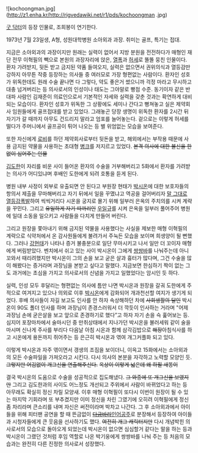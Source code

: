![kochoongman.jpg](http://z1.enha.kr/http://rigvedawiki.net/r1/pds/kochoongman
.jpg)

  
[굿 닥터](%EA%B5%BF%20%EB%8B%A5%ED%84%B0.md)의 등장 인물로, 조희봉이 연기한다.

1973년 7월 23일생, A형, 성원대학병원 소아외과 과장. 취미는 골프, 특기는 접대.

지금은 소아외과의 과장이지만 원래는 실력이 없어서 지방 분원을 전전하다가 매형인 재단 전무 이혁필의 빽으로 본원의 과장자리에 앉은,
[열폭](%EC%97%B4%ED%8F%AD.md)과 [허세](%ED%97%88%EC%84%B8.md)로 똘똘 뭉친 인물이다. 환자
가려받지, 뒷돈 받고 금지된 약품 들여오지, 실력은 없으면서 권위의식과 열등감만 강하지 아무튼 작중 등장하는 의사들 중 여러모로 가장
형편없는 사람이다. 환자인 성호가 위독한데도 원래 수술 끝나면 다 그렇다, 약도 좋은거 썼으니까 걱정 마라고 무시하고 대충 넘겨버리는 등
의사로서의 인성이나 태도는 그야말로 빵점 수준. 동기이자 같은 반대파 사람인 김재준이 의료인으로서 기본적인 자세와 실력을 갖춘 것과는
확연하게 대비되는 모습이다. 환자인 성호가 위독한 그 상황에도 세미나 간다고 뻥쳐놓고 실은 제약회사 임원들에게 골프접대를 받고 있었다.
그래놓곤 당장 생명이 위독한 환자를 2시간 뒤 자기가 갈 때까지 아무도 건드리지 말라고 엄포를 늘어놓는다. 겉으로는 이렇게 허세를 떨다가
주머니에서 골프공이 튀어 나오는 등 별 위엄없는 모습을 보여준다.

또한 자신에게 [로비](%EB%A1%9C%EB%B9%84.md)를 하던 제약회사로부터 뒷돈을 받고, 해외에서는 부작용 때문에 사용
금지된 약물을 사용하는 초대형 [병크](%EB%B3%91%ED%81%AC.md)를 저지르고 있었다. <del>본격 의사에 대한 불신을
한없이 심어주는 인물</del>

[김도한](%EA%B9%80%EB%8F%84%ED%95%9C.md)이 자리를 비운 사이 들어온 환자의 수술을 거부해버리고 5화에서
환자를 가려받는 의사가 어디있냐며 후배인 도한에게 되려 호통을 듣게 된다.

병원 내부 사정이 외부로 유출되면 안 된다고 부원장 현태가 [박시온](%EB%B0%95%EC%8B%9C%EC%98%A8.md)에 대한
보호자들의 항의서 제출을 무마해버리고 자기 뒤에서 일을 꾸몄냐고 역공을 걸어버리자 [말 그대로 열등감폭발](%EC%97%B4%ED%8F%AD.md)하여 씩씩거리다 시온을 궁지로 몰기 위해 일부러 은옥의 주치의를 시켜 계략을 꾸민다.
그리고 <del>유일하게 자기 따까리인</del> [우일규](%EC%9A%B0%EC%9D%BC%EA%B7%9C.md)를 시켜 은옥을
일부러 풀어주어 병원에 일대 소동을 일으키고 사람들을 다치게 만들어 버린다.

그리고 원장을 쫓아내기 위해 금지된 약물을 사용했다는 사실을 제보한 매형 이혁필의 계략으로 식약처에서 온 감사원들에게 불려가서 주눅든 모습을
보이며 희생양이 될 뻔했다. 그러나 [강현태](%EA%B0%95%ED%98%84%ED%83%9C.md)가 나타나 증거 불충분으로 일단
무마시키고 나서 일만 더 꼬이자 매형에게 버림받았다. 벤치에서 쉬고 있는 사이 박시온이 그에게
[쌍쌍바](%EC%8C%8D%EC%8C%8D%EB%B0%94.md)를 나눠주는데 아니꼬와서 때리려했지만 박시온이 그의 손을 보고 굳은
살과 흉터가 많다며, 그건 수술을 많이 해봤다는 증거라며 과장님을 본받고 싶다고 말했다. 지금보면 한심하기 짝이 없는 그도 과거에는 초심을
가지고 의사로서의 신념을 가지고 일했었다는 암시인 듯 하다.

실력, 인성 모두 후달리는 형편없는 의사에 틈만 나면 박시온과 원장을 갈궈 도한에게 주적으로 여겨지고 있으나 의외로 이후
[박시온](%EB%B0%95%EC%8B%9C%EC%98%A8.md)에게 감화되어 개과천선할 여지가 생기게 되었다. 후배 의사들이 자길
보고도 인사를 안 하자 속상해하던 차에 <del>사회생활의 달인</del> 박시온이 90도 폴더 인사를 하며 과장님이 존경스러워서 더 깍듯이
인사하는 거라며 "어제 과장님 손에 굳은살을 보고 앞으로 존경하기로 했다”고 하자 자기 손을 슥 훑어보는 등. 심지어 포장마차에서 술마시던
중 만취상태에서 지나가던 박시온을 불러세워 같이 술을 마시며 신나게 주사를 부리다 다음날 아침 시온과 함께 삼각김밥으로
<del>해장</del>아침식사를 하고 시온에게 용돈까지 쥐어주는 등 은근히 박시온과 엮여 개그커플화 되고 있다.

이렇게 박시온과 자주 엮이면서 갱생의 조짐을 보이더니, 이윽고 15화에서는 소아외과의 모든 수술파일을 가져오라고 시킨다. 다시 의사의 본분을
자각하고 노력할 모양인 듯.<del>그렇지만 어김없이 개그신을 연출해주신다.</del> <del>옥상이 이렇게 넓은데 왜 하필
새똥이</del>

결국 박시온의 도움으로 수술을 성공적으로 집도해냈다. <del>그 와중에 또 개그신을 보였지만</del> 그리고 김도한과의 사이도 어느정도
개선되고 주위에서 사람이 바뀌었다고 하는 등 아무래도 확실히 정신 차릴 모양새. 이후 매형 이혁필이 또다시 이번이 원장이 될 수 있는 마지막
기회라며 또 부추켰지만 이미 정신을 차린 그였기에 오히려 이혁필에게 정신좀 차리라며 큰소리를 내며 자신은 써전이라며 박차고 나간다. 그 후
소아외과에서 아이들을 위해 피터팬 공연을 할 때 뜬금없이 <del>[다금바리](%EB%8B%A4%EA%B8%88%EB%B0%94%EB%A6%AC.md)</del>[인어공주](%EC%9D%B8%EC%96%B4%EA%B3%B5%EC%A3%BC.md)로 분장해서 등장하여
아이들과 시청자들에게 큰 웃음을 선사하기도 했다. <del>여전히 개그 캐릭터지만</del> 다시 개념박힌 의사로서의 모습으로 돌아오게
되었는데 박시온이 없으면 심심할거 같다는 말을 하는 등과 박시온이 그랬던 것처럼 후임 역할로 나온 박기웅에게 쌍쌍바를 나눠 주는 등 처음의
모습과는 완전히 다른 진정한 의사로서 성장했다.


